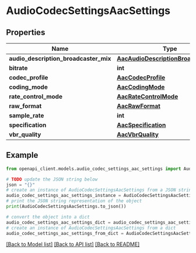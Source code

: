 # AudioCodecSettingsAacSettings


## Properties

Name | Type | Description | Notes
------------ | ------------- | ------------- | -------------
**audio_description_broadcaster_mix** | [**AacAudioDescriptionBroadcasterMix**](AacAudioDescriptionBroadcasterMix.md) |  | [optional] 
**bitrate** | **int** |  | [optional] 
**codec_profile** | [**AacCodecProfile**](AacCodecProfile.md) |  | [optional] 
**coding_mode** | [**AacCodingMode**](AacCodingMode.md) |  | [optional] 
**rate_control_mode** | [**AacRateControlMode**](AacRateControlMode.md) |  | [optional] 
**raw_format** | [**AacRawFormat**](AacRawFormat.md) |  | [optional] 
**sample_rate** | **int** |  | [optional] 
**specification** | [**AacSpecification**](AacSpecification.md) |  | [optional] 
**vbr_quality** | [**AacVbrQuality**](AacVbrQuality.md) |  | [optional] 

## Example

```python
from openapi_client.models.audio_codec_settings_aac_settings import AudioCodecSettingsAacSettings

# TODO update the JSON string below
json = "{}"
# create an instance of AudioCodecSettingsAacSettings from a JSON string
audio_codec_settings_aac_settings_instance = AudioCodecSettingsAacSettings.from_json(json)
# print the JSON string representation of the object
print(AudioCodecSettingsAacSettings.to_json())

# convert the object into a dict
audio_codec_settings_aac_settings_dict = audio_codec_settings_aac_settings_instance.to_dict()
# create an instance of AudioCodecSettingsAacSettings from a dict
audio_codec_settings_aac_settings_from_dict = AudioCodecSettingsAacSettings.from_dict(audio_codec_settings_aac_settings_dict)
```
[[Back to Model list]](../README.md#documentation-for-models) [[Back to API list]](../README.md#documentation-for-api-endpoints) [[Back to README]](../README.md)


